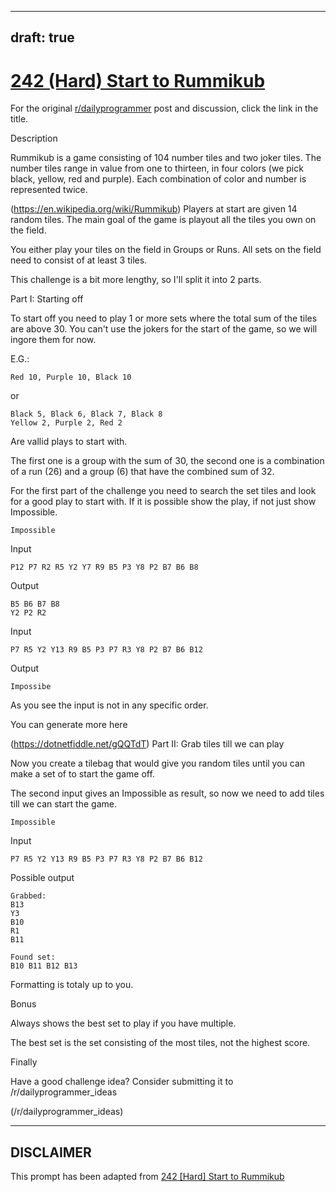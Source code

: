 ---
draft: true
----

# [242 (Hard) Start to Rummikub](https://www.reddit.com/r/dailyprogrammer/comments/3ufwyf/20151127_challenge_242_hard_start_to_rummikub/)

For the original [r/dailyprogrammer](https://www.reddit.com/r/dailyprogrammer/) post and discussion, click the link in the title.

Description

Rummikub is a game consisting of 104 number tiles and two joker tiles. The number tiles range in value from one to thirteen, in four colors (we pick black, yellow, red and purple). Each combination of color and number is represented twice.

(https://en.wikipedia.org/wiki/Rummikub)
Players at start are given 14 random tiles. The main goal of the game is playout all the tiles you own on the field.

You either play your tiles on the field in Groups or Runs. All sets on the field need to consist of at least 3 tiles.

This challenge is a bit more lengthy, so I'll split it into 2 parts. 

Part I: Starting off

To start off you need to play 1 or more sets where the total sum of the tiles are above 30. You can't use the jokers for the start of the game, so we will ingore them for now.

E.G.:


```
Red 10, Purple 10, Black 10
```
or


```
Black 5, Black 6, Black 7, Black 8
Yellow 2, Purple 2, Red 2
```
Are vallid plays to start with.

The first one is a group with the sum of 30, the second one is a combination of a run (26) and a group (6) that have the combined sum of 32.

For the first part of the challenge you need to search the set tiles and look for a good play to start with. If it is possible show the play, if not just show Impossible.


```
Impossible
```
Input


```
P12 P7 R2 R5 Y2 Y7 R9 B5 P3 Y8 P2 B7 B6 B8
```
Output


```
B5 B6 B7 B8
Y2 P2 R2
```
Input


```
P7 R5 Y2 Y13 R9 B5 P3 P7 R3 Y8 P2 B7 B6 B12
```
Output


```
Impossibe
```
As you see the input is not in any specific order.

You can generate more here

(https://dotnetfiddle.net/gQQTdT)
Part II: Grab tiles till we can play

Now you create a tilebag that would give you random tiles until you can make a set of to start the game off.

The second input gives an Impossible as result, so now we need to add tiles till we can start the game.


```
Impossible
```
Input


```
P7 R5 Y2 Y13 R9 B5 P3 P7 R3 Y8 P2 B7 B6 B12
```
Possible output


```
Grabbed:
B13
Y3
B10
R1
B11

Found set:
B10 B11 B12 B13
```
Formatting is totaly up to you.

Bonus

Always shows the best set to play if you have multiple.

The best set is the set consisting of the most tiles, not the highest score.

Finally

Have a good challenge idea?
Consider submitting it to /r/dailyprogrammer_ideas

(/r/dailyprogrammer_ideas)

----
## **DISCLAIMER**
This prompt has been adapted from [242 [Hard] Start to Rummikub](https://www.reddit.com/r/dailyprogrammer/comments/3ufwyf/20151127_challenge_242_hard_start_to_rummikub/
)
